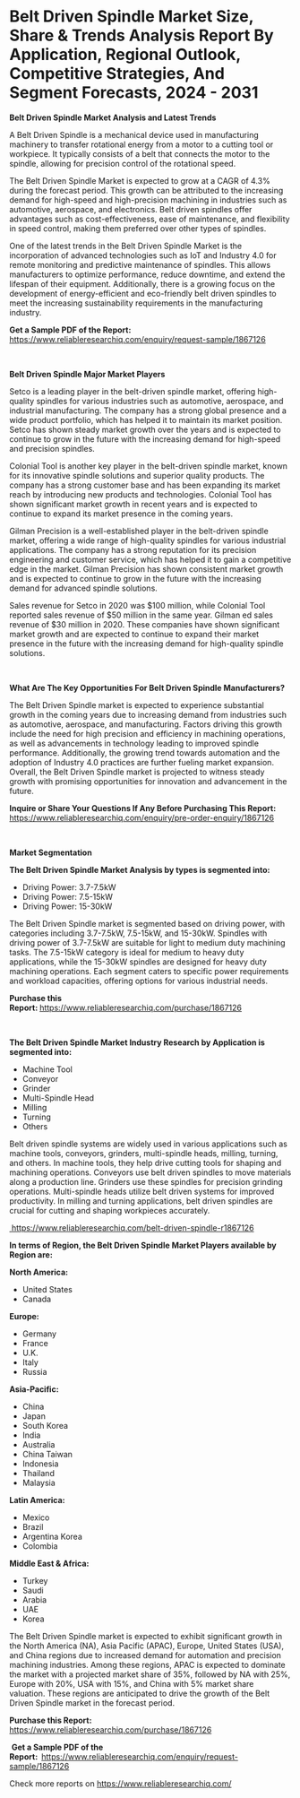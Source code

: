 <p><h1>Belt Driven Spindle Market Size, Share & Trends Analysis Report By Application, Regional Outlook, Competitive Strategies, And Segment Forecasts, 2024 - 2031</h1></p><p><strong>Belt Driven Spindle Market Analysis and Latest Trends</strong></p>
<p><p>A Belt Driven Spindle is a mechanical device used in manufacturing machinery to transfer rotational energy from a motor to a cutting tool or workpiece. It typically consists of a belt that connects the motor to the spindle, allowing for precision control of the rotational speed.</p><p>The Belt Driven Spindle Market is expected to grow at a CAGR of 4.3% during the forecast period. This growth can be attributed to the increasing demand for high-speed and high-precision machining in industries such as automotive, aerospace, and electronics. Belt driven spindles offer advantages such as cost-effectiveness, ease of maintenance, and flexibility in speed control, making them preferred over other types of spindles.</p><p>One of the latest trends in the Belt Driven Spindle Market is the incorporation of advanced technologies such as IoT and Industry 4.0 for remote monitoring and predictive maintenance of spindles. This allows manufacturers to optimize performance, reduce downtime, and extend the lifespan of their equipment. Additionally, there is a growing focus on the development of energy-efficient and eco-friendly belt driven spindles to meet the increasing sustainability requirements in the manufacturing industry.</p></p>
<p><strong>Get a Sample PDF of the Report:&nbsp;</strong> <a href="https://www.reliableresearchiq.com/enquiry/request-sample/1867126">https://www.reliableresearchiq.com/enquiry/request-sample/1867126</a></p>
<p>&nbsp;</p>
<p><strong>Belt Driven Spindle Major Market Players</strong></p>
<p><p>Setco is a leading player in the belt-driven spindle market, offering high-quality spindles for various industries such as automotive, aerospace, and industrial manufacturing. The company has a strong global presence and a wide product portfolio, which has helped it to maintain its market position. Setco has shown steady market growth over the years and is expected to continue to grow in the future with the increasing demand for high-speed and precision spindles.</p><p>Colonial Tool is another key player in the belt-driven spindle market, known for its innovative spindle solutions and superior quality products. The company has a strong customer base and has been expanding its market reach by introducing new products and technologies. Colonial Tool has shown significant market growth in recent years and is expected to continue to expand its market presence in the coming years.</p><p>Gilman Precision is a well-established player in the belt-driven spindle market, offering a wide range of high-quality spindles for various industrial applications. The company has a strong reputation for its precision engineering and customer service, which has helped it to gain a competitive edge in the market. Gilman Precision has shown consistent market growth and is expected to continue to grow in the future with the increasing demand for advanced spindle solutions.</p><p>Sales revenue for Setco in 2020 was $100 million, while Colonial Tool reported sales revenue of $50 million in the same year. Gilman ed sales revenue of $30 million in 2020. These companies have shown significant market growth and are expected to continue to expand their market presence in the future with the increasing demand for high-quality spindle solutions.</p></p>
<p>&nbsp;</p>
<p><strong>What Are The Key Opportunities For Belt Driven Spindle Manufacturers?</strong></p>
<p><p>The Belt Driven Spindle market is expected to experience substantial growth in the coming years due to increasing demand from industries such as automotive, aerospace, and manufacturing. Factors driving this growth include the need for high precision and efficiency in machining operations, as well as advancements in technology leading to improved spindle performance. Additionally, the growing trend towards automation and the adoption of Industry 4.0 practices are further fueling market expansion. Overall, the Belt Driven Spindle market is projected to witness steady growth with promising opportunities for innovation and advancement in the future.</p></p>
<p><strong>Inquire or Share Your Questions If Any Before Purchasing This Report:</strong> <a href="https://www.reliableresearchiq.com/enquiry/pre-order-enquiry/1867126">https://www.reliableresearchiq.com/enquiry/pre-order-enquiry/1867126</a></p>
<p>&nbsp;</p>
<p><strong>Market Segmentation</strong></p>
<p><strong>The Belt Driven Spindle Market Analysis by types is segmented into:</strong></p>
<p><ul><li>Driving Power: 3.7-7.5kW</li><li>Driving Power: 7.5-15kW</li><li>Driving Power: 15-30kW</li></ul></p>
<p><p>The Belt Driven Spindle market is segmented based on driving power, with categories including 3.7-7.5kW, 7.5-15kW, and 15-30kW. Spindles with driving power of 3.7-7.5kW are suitable for light to medium duty machining tasks. The 7.5-15kW category is ideal for medium to heavy duty applications, while the 15-30kW spindles are designed for heavy duty machining operations. Each segment caters to specific power requirements and workload capacities, offering options for various industrial needs.</p></p>
<p><strong>Purchase this Report:&nbsp;</strong><a href="https://www.reliableresearchiq.com/purchase/1867126">https://www.reliableresearchiq.com/purchase/1867126</a></p>
<p>&nbsp;</p>
<p><strong>The Belt Driven Spindle Market Industry Research by Application is segmented into:</strong></p>
<p><ul><li>Machine Tool</li><li>Conveyor</li><li>Grinder</li><li>Multi-Spindle Head</li><li>Milling</li><li>Turning</li><li>Others</li></ul></p>
<p><p>Belt driven spindle systems are widely used in various applications such as machine tools, conveyors, grinders, multi-spindle heads, milling, turning, and others. In machine tools, they help drive cutting tools for shaping and machining operations. Conveyors use belt driven spindles to move materials along a production line. Grinders use these spindles for precision grinding operations. Multi-spindle heads utilize belt driven systems for improved productivity. In milling and turning applications, belt driven spindles are crucial for cutting and shaping workpieces accurately.</p></p>
<p><a href="https://www.reliableresearchiq.com/belt-driven-spindle-r1867126">&nbsp;https://www.reliableresearchiq.com/belt-driven-spindle-r1867126</a></p>
<p><strong>In terms of Region, the Belt Driven Spindle Market Players available by Region are:</strong></p>
<p>
    <p> <strong> North America: </strong>
        <ul>
            <li>United States</li>
            <li>Canada</li>
        </ul>
        </p> 
    <p> <strong> Europe: </strong>
        <ul>
            <li>Germany</li>
            <li>France</li>
            <li>U.K.</li>
            <li>Italy</li>
            <li>Russia</li>
        </ul>
        </p> 
    <p> <strong> Asia-Pacific: </strong>
        <ul>
            <li>China</li>
            <li>Japan</li>
            <li>South Korea</li>
            <li>India</li>
            <li>Australia</li>
            <li>China Taiwan</li>
            <li>Indonesia</li>
            <li>Thailand</li>
            <li>Malaysia</li>
        </ul>
        </p> 
    <p> <strong> Latin America: </strong>
        <ul>
            <li>Mexico</li>
            <li>Brazil</li>
            <li>Argentina Korea</li>
            <li>Colombia</li>
        </ul>
        </p> 
    <p> <strong> Middle East & Africa: </strong>
        <ul>
            <li>Turkey</li>
            <li>Saudi</li>
            <li>Arabia</li>
            <li>UAE</li>
            <li>Korea</li>
        </ul>
    </p>
    </p>
<p><p>The Belt Driven Spindle market is expected to exhibit significant growth in the North America (NA), Asia Pacific (APAC), Europe, United States (USA), and China regions due to increased demand for automation and precision machining industries. Among these regions, APAC is expected to dominate the market with a projected market share of 35%, followed by NA with 25%, Europe with 20%, USA with 15%, and China with 5% market share valuation. These regions are anticipated to drive the growth of the Belt Driven Spindle market in the forecast period.</p></p>
<p><strong>Purchase this Report: </strong><a href="https://www.reliableresearchiq.com/purchase/1867126">https://www.reliableresearchiq.com/purchase/1867126</a></p>
<p>&nbsp;<strong>Get a Sample PDF of the Report:&nbsp;&nbsp;</strong><a href="https://www.reliableresearchiq.com/enquiry/request-sample/1867126">https://www.reliableresearchiq.com/enquiry/request-sample/1867126</a></p>
<p><strong></strong></p>
<p>Check more reports on <a href="https://www.reliableresearchiq.com/">https://www.reliableresearchiq.com/</a></p>